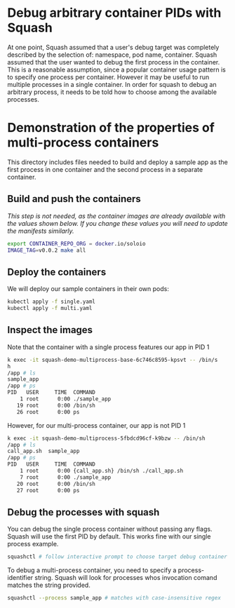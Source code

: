 # Debug arbitrary container PIDs with Squash

At one point, Squash assumed that a user's debug target was completely described by the selection of: namespace, pod name, container. Squash assumed that the user wanted to debug the first process in the container. This is a reasonable assumption, since a popular container usage pattern is to specify one process per container. However it may be useful to run multiple processes in a single container. In order for squash to debug an arbitrary process, it needs to be told how to choose among the available processes.

# Demonstration of the properties of multi-process containers

This directory includes files needed to build and deploy a sample app as the first process in one container and the second process in a separate container.

## Build and push the containers

*This step is not needed, as the container images are already available with the values shown below. If you change these values you will need to update the manifests similarly.*

```bash
export CONTAINER_REPO_ORG = docker.io/soloio
IMAGE_TAG=v0.0.2 make all
```

## Deploy the containers

We will deploy our sample containers in their own pods:

```bash
kubectl apply -f single.yaml
kubectl apply -f multi.yaml
```

## Inspect the images

Note that the container with a single process features our app in PID 1

```bash
k exec -it squash-demo-multiprocess-base-6c746c8595-kpsvt -- /bin/s
h
/app # ls
sample_app
/app # ps
PID   USER     TIME  COMMAND
    1 root      0:00 ./sample_app
   19 root      0:00 /bin/sh
   26 root      0:00 ps
```

However, for our multi-process container, our app is not PID 1

```bash
k exec -it squash-demo-multiprocess-5fbdcd96cf-k9bzw -- /bin/sh
/app # ls
call_app.sh  sample_app
/app # ps
PID   USER     TIME  COMMAND
    1 root      0:00 {call_app.sh} /bin/sh ./call_app.sh
    7 root      0:00 ./sample_app
   20 root      0:00 /bin/sh
   27 root      0:00 ps
```

## Debug the processes with squash

You can debug the single process container without passing any flags. Squash will use the first PID by default. This works fine with our single process example.

```bash
squashctl # follow interactive prompt to choose target debug container
```

To debug a multi-process container, you need to specify a process-identifier string. Squash will look for processes whos invocation comand matches the string provided.

```bash
squashctl --process sample_app # matches with case-insensitive regex
```
